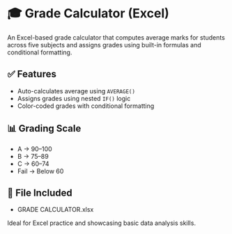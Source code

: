 # 🎓 Grade Calculator (Excel)

An Excel-based grade calculator that computes average marks for students across five subjects and assigns grades using built-in formulas and conditional formatting.

## ✅ Features
- Auto-calculates average using `AVERAGE()`
- Assigns grades using nested `IF()` logic
- Color-coded grades with conditional formatting

## 📊 Grading Scale
- A → 90–100
- B → 75–89
- C → 60–74
- Fail → Below 60

## 📁 File Included
- GRADE CALCULATOR.xlsx

Ideal for Excel practice and showcasing basic data analysis skills.
